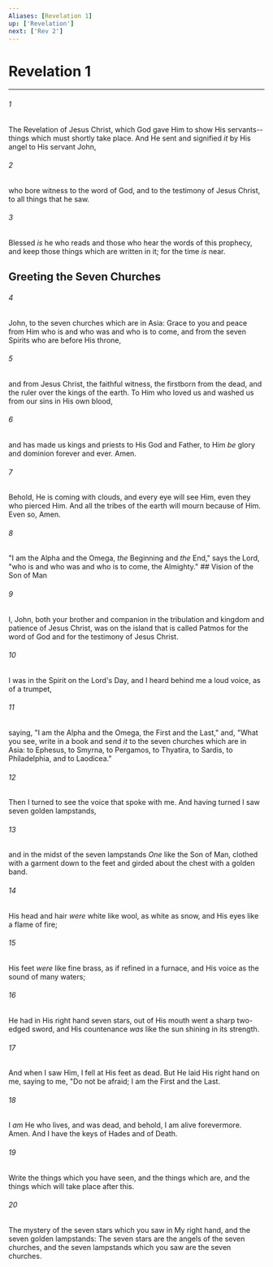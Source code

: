 ```yaml
---
Aliases: [Revelation 1]
up: ['Revelation']
next: ['Rev 2']
---
```

# Revelation 1

***


###### 1 
The Revelation of Jesus Christ, which God gave Him to show His servants--things which must shortly take place. And He sent and signified _it_ by His angel to His servant John, 

###### 2 
who bore witness to the word of God, and to the testimony of Jesus Christ, to all things that he saw. 

###### 3 
Blessed _is_ he who reads and those who hear the words of this prophecy, and keep those things which are written in it; for the time _is_ near.

## Greeting the Seven Churches 

###### 4 
John, to the seven churches which are in Asia: Grace to you and peace from Him who is and who was and who is to come, and from the seven Spirits who are before His throne, 

###### 5 
and from Jesus Christ, the faithful witness, the firstborn from the dead, and the ruler over the kings of the earth. To Him who loved us and washed us from our sins in His own blood, 

###### 6 
and has made us kings and priests to His God and Father, to Him _be_ glory and dominion forever and ever. Amen. 

###### 7 
Behold, He is coming with clouds, and every eye will see Him, even they who pierced Him. And all the tribes of the earth will mourn because of Him. Even so, Amen. 

###### 8 
"I am the Alpha and the Omega, _the_ Beginning and _the_ End," says the Lord, "who is and who was and who is to come, the Almighty." ## Vision of the Son of Man 

###### 9 
I, John, both your brother and companion in the tribulation and kingdom and patience of Jesus Christ, was on the island that is called Patmos for the word of God and for the testimony of Jesus Christ. 

###### 10 
I was in the Spirit on the Lord's Day, and I heard behind me a loud voice, as of a trumpet, 

###### 11 
saying, "I am the Alpha and the Omega, the First and the Last," and, "What you see, write in a book and send _it_ to the seven churches which are in Asia: to Ephesus, to Smyrna, to Pergamos, to Thyatira, to Sardis, to Philadelphia, and to Laodicea." 

###### 12 
Then I turned to see the voice that spoke with me. And having turned I saw seven golden lampstands, 

###### 13 
and in the midst of the seven lampstands _One_ like the Son of Man, clothed with a garment down to the feet and girded about the chest with a golden band. 

###### 14 
His head and hair _were_ white like wool, as white as snow, and His eyes like a flame of fire; 

###### 15 
His feet _were_ like fine brass, as if refined in a furnace, and His voice as the sound of many waters; 

###### 16 
He had in His right hand seven stars, out of His mouth went a sharp two-edged sword, and His countenance _was_ like the sun shining in its strength. 

###### 17 
And when I saw Him, I fell at His feet as dead. But He laid His right hand on me, saying to me, "Do not be afraid; I am the First and the Last. 

###### 18 
I _am_ He who lives, and was dead, and behold, I am alive forevermore. Amen. And I have the keys of Hades and of Death. 

###### 19 
Write the things which you have seen, and the things which are, and the things which will take place after this. 

###### 20 
The mystery of the seven stars which you saw in My right hand, and the seven golden lampstands: The seven stars are the angels of the seven churches, and the seven lampstands which you saw are the seven churches.
